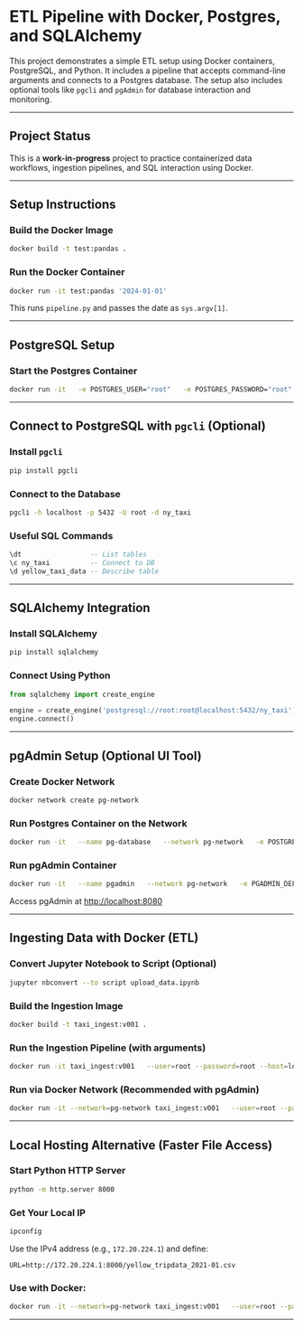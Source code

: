 
# ETL Pipeline with Docker, Postgres, and SQLAlchemy

This project demonstrates a simple ETL setup using Docker containers, PostgreSQL, and Python. It includes a pipeline that accepts command-line arguments and connects to a Postgres database. The setup also includes optional tools like `pgcli` and `pgAdmin` for database interaction and monitoring.

---

## Project Status

This is a **work-in-progress** project to practice containerized data workflows, ingestion pipelines, and SQL interaction using Docker.

---

## Setup Instructions

### Build the Docker Image

```bash
docker build -t test:pandas .
```

### Run the Docker Container

```bash
docker run -it test:pandas '2024-01-01'
```

This runs `pipeline.py` and passes the date as `sys.argv[1]`.

---

## PostgreSQL Setup

### Start the Postgres Container

```bash
docker run -it   -e POSTGRES_USER="root"   -e POSTGRES_PASSWORD="root"   -e POSTGRES_DB="ny_taxi"   -v "${PWD}/ny_taxi_postgres_data:/var/lib/postgresql/data"   -p 5432:5432   postgres:13
```

---

## Connect to PostgreSQL with `pgcli` (Optional)

### Install `pgcli`

```bash
pip install pgcli
```

### Connect to the Database

```bash
pgcli -h localhost -p 5432 -U root -d ny_taxi
```

### Useful SQL Commands

```sql
\dt                 -- List tables
\c ny_taxi          -- Connect to DB
\d yellow_taxi_data -- Describe table
```

---

## SQLAlchemy Integration

### Install SQLAlchemy

```bash
pip install sqlalchemy
```

### Connect Using Python

```python
from sqlalchemy import create_engine

engine = create_engine('postgresql://root:root@localhost:5432/ny_taxi')
engine.connect()
```

---

## pgAdmin Setup (Optional UI Tool)

### Create Docker Network

```bash
docker network create pg-network
```

### Run Postgres Container on the Network

```bash
docker run -it   --name pg-database   --network pg-network   -e POSTGRES_USER="root"   -e POSTGRES_PASSWORD="root"   -e POSTGRES_DB="ny_taxi"   -v "${PWD}/ny_taxi_postgres_data:/var/lib/postgresql/data"   -p 5432:5432   postgres:13
```

### Run pgAdmin Container

```bash
docker run -it   --name pgadmin   --network pg-network   -e PGADMIN_DEFAULT_EMAIL="admin@admin.com"   -e PGADMIN_DEFAULT_PASSWORD="root"   -p 8080:80   dpage/pgadmin4
```

Access pgAdmin at [http://localhost:8080](http://localhost:8080)

---

## Ingesting Data with Docker (ETL)

### Convert Jupyter Notebook to Script (Optional)

```bash
jupyter nbconvert --to script upload_data.ipynb
```

### Build the Ingestion Image

```bash
docker build -t taxi_ingest:v001 .
```

### Run the Ingestion Pipeline (with arguments)

```bash
docker run -it taxi_ingest:v001   --user=root --password=root --host=localhost --port=5432   --db=ny_taxi --table_name=yellow_taxi_trip   --url=https://github.com/DataTalksClub/nyc-tlc-data/releases/download/yellow/yellow_tripdata_2021-01.csv.gz
```

### Run via Docker Network (Recommended with pgAdmin)

```bash
docker run -it --network=pg-network taxi_ingest:v001   --user=root --password=root --host=pg-database --port=5432   --db=ny_taxi --table_name=yellow_taxi_trip   --url=https://github.com/DataTalksClub/nyc-tlc-data/releases/download/yellow/yellow_tripdata_2021-01.csv.gz
```

---

## Local Hosting Alternative (Faster File Access)

### Start Python HTTP Server

```bash
python -m http.server 8000
```

### Get Your Local IP

```bash
ipconfig
```

Use the IPv4 address (e.g., `172.20.224.1`) and define:

```
URL=http://172.20.224.1:8000/yellow_tripdata_2021-01.csv
```

### Use with Docker:

```bash
docker run -it --network=pg-network taxi_ingest:v001   --user=root --password=root --host=pg-database --port=5432   --db=ny_taxi --table_name=yellow_taxi_trip   --url=${URL}
```

---

